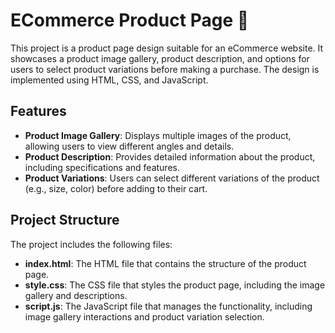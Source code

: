 # ECommerce Product Page 🛒

This project is a product page design suitable for an eCommerce website. It showcases a product image gallery, product description, and options for users to select product variations before making a purchase. The design is implemented using HTML, CSS, and JavaScript.

## Features
- **Product Image Gallery**: Displays multiple images of the product, allowing users to view different angles and details.
- **Product Description**: Provides detailed information about the product, including specifications and features.
- **Product Variations**: Users can select different variations of the product (e.g., size, color) before adding to their cart.

## Project Structure
The project includes the following files:
- **index.html**: The HTML file that contains the structure of the product page.
- **style.css**: The CSS file that styles the product page, including the image gallery and descriptions.
- **script.js**: The JavaScript file that manages the functionality, including image gallery interactions and product variation selection.